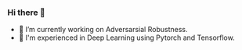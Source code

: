 ### Hi there 👋

- 🔭 I’m currently working on Adversarsial Robustness.
- 🎯 I'm experienced in Deep Learning using Pytorch and Tensorflow.

<!--
**rcmalli/rcmalli** is a ✨ _special_ ✨ repository because its `README.md` (this file) appears on your GitHub profile.

Here are some ideas to get you started:


- 🌱 I’m currently learning ...
- 👯 I’m looking to collaborate on ...
- 🤔 I’m looking for help with ...
- 💬 Ask me about ...
- 📫 How to reach me: ...
- 😄 Pronouns: ...
- ⚡ Fun fact: ...
-->
